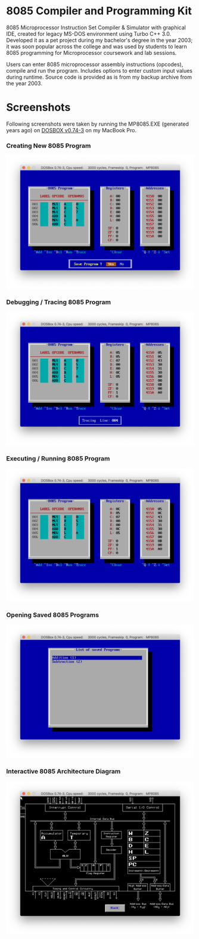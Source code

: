 # 8085 Compiler and Programming Kit

8085 Microprocessor Instruction Set Compiler &amp; Simulator with graphical IDE, created for legacy MS-DOS environment using Turbo C++ 3.0. Developed it as a pet project during my bachelor's degree in the year 2003; it was soon popular across the college and was used by students to learn 8085 programming for Microprocessor coursework and lab sessions.

Users can enter 8085 microprocessor assembly instructions (opcodes), compile and run the program. Includes options to enter custom input values during runtime. Source code is provided as is from my backup archive from the year 2003.

# Screenshots

Following screenshots were taken by running the MP8085.EXE (generated years ago) on [DOSBOX v0.74-3](https://www.dosbox.com/) on my MacBook Pro.

### Creating New 8085 Program

![Creating New 8085 Program](/Screenshots/1-New-8085-Program.png)

### Debugging / Tracing 8085 Program

![Debugging / Tracing 8085 Program](/Screenshots/2-Debug-8085-Program.png)

### Executing / Running 8085 Program

![Executing / Running 8085 Program](/Screenshots/3-Run-8085-Program.png)

### Opening Saved 8085 Programs

![Opening Saved 8085 Programs](/Screenshots/4-Open-8085-Program.png)

### Interactive 8085 Architecture Diagram

![Interactive 8085 Architecture Diagram](/Screenshots/5-8085-Architecture.png)
